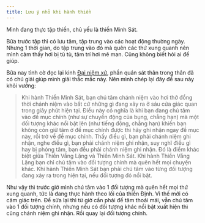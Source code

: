 ```yaml
---
title: Lưu ý nhỏ khi hành thiền
---
```


Mình đang thực tập thiền, chủ yếu là thiền Minh Sát.

Bữa trước tập thì có lưu tâm, tập trung vào các hoạt động thường ngày. Nhưng 1 thời gian, do tập trung vào đó mà quên các thứ xung quanh nên mình cảm thấy hơi bị tù tù, tâm trí hơi mê man. Cũng không biết hỏi ai để giúp.

Bữa nay tình cờ đọc lại kinh [Đại niệm xứ](https://thuvienhoasen.org/p17a1941/dai-niem-xu), phần quán sát thân trong thân đã có chú giải giúp mình giải thắc mắc này. Nên mình chép lại đây để sau này khỏi vướng:

> Khi hành Thiền Minh Sát, bạn chú tâm chánh niệm vào hơi thở đồng thời chánh niệm vào bất cứ những gì đang xảy ra ở sáu cửa giác quan trong giây phút hiện tại. Điều này có nghĩa là khi bạn đang chú tâm vào đề mục chính (như sự chuyển động của bụng, chẳng hạn) mà một đối tượng khác nổi bật lên (như tiếng động, chẳng hạn) khiến bạn không còn giữ tâm ở đề mục chính được thì hãy ghi nhận ngay đề mục này, rồi trở về đề mục chính. Thấy điều gì, bạn phải chánh niệm ghi nhận, nghe điều gì, bạn phải chánh niệm ghi nhận, suy nghĩ điều gì hay bị phóng tâm, bạn đều phải chánh niệm ghi nhận. Đó là điểm khác biệt giữa Thiền Vắng Lặng và Thiền Minh Sát. Khi hành Thiền Vắng Lặng bạn chỉ chú tâm vào đối tượng chính mà quên hết mọi chuyện khác. Khi hành Thiền Minh Sát bạn phải chú tâm vào từng đối tượng đang xảy ra trong hiện tại, nếu đối tượng đó nổi bật.

Như vậy thì trước giờ mình chú tâm vào 1 đối tượng mà quên hết mọi thứ xung quanh, tức là đang thực hành theo lối của thiền Định. Vì thế mới có cảm giác trên. Để sửa lại thì từ giờ cần phải để tâm thoải mái, vẫn chú tâm vào 1 đối tượng chính, nhưng nếu có đối tượng khác nổi bật xuất hiện thì cũng chánh niệm ghi nhận. Rồi quay lại đối tượng chính.